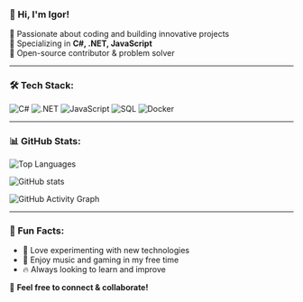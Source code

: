 ### 👋 Hi, I'm Igor!

🔹 Passionate about coding and building innovative projects  
🔹 Specializing in **C#, .NET, JavaScript**  
🔹 Open-source contributor & problem solver  

---

### 🛠️ Tech Stack:
![C#](https://img.shields.io/badge/-CSharp-239120?style=flat&logo=csharp&logoColor=white)
![.NET](https://img.shields.io/badge/-.NET-512BD4?style=flat&logo=dotnet&logoColor=white)
![JavaScript](https://img.shields.io/badge/-JavaScript-F7DF1E?style=flat&logo=javascript&logoColor=black)
![SQL](https://img.shields.io/badge/-SQL-4479A1?style=flat&logo=mysql&logoColor=white)
![Docker](https://img.shields.io/badge/-Docker-2496ED?style=flat&logo=docker&logoColor=white)

---

### 📊 GitHub Stats:

![Top Languages](https://github-readme-stats.vercel.app/api/top-langs/?username=igorksk&layout=compact&theme=radical)

![GitHub stats](https://github-readme-stats.vercel.app/api?username=igorksk&show_icons=true&theme=radical)

![GitHub Activity Graph](https://github-readme-activity-graph.vercel.app/graph?username=igorksk&theme=react-dark)

---

### 🎯 Fun Facts:
- 🚀 Love experimenting with new technologies
- 🎵 Enjoy music and gaming in my free time
- 🔥 Always looking to learn and improve

🤝 **Feel free to connect & collaborate!**

